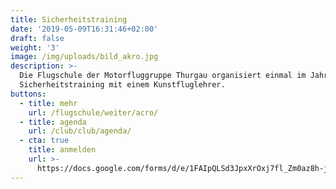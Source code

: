 ```yaml
---
title: Sicherheitstraining
date: '2019-05-09T16:31:46+02:00'
draft: false
weight: '3'
image: /img/uploads/bild_akro.jpg
description: >-
  Die Flugschule der Motorfluggruppe Thurgau organisiert einmal im Jahr ein
  Sicherheitstraining mit einem Kunstfluglehrer.
buttons:
  - title: mehr
    url: /flugschule/weiter/acro/
  - title: agenda
    url: /club/club/agenda/
  - cta: true
    title: anmelden
    url: >-
      https://docs.google.com/forms/d/e/1FAIpQLSd3JpxXrOxj7fl_Zm0az8h-jQsAsB1TOEE2-HsOPYoi29qRUw/viewform
---
```


